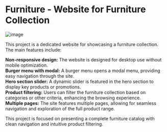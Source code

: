 # Furniture - Website for Furniture Collection

![image](https://github.com/user-attachments/assets/18fbaae7-a729-48f7-bdc3-31318831f7a6)


This project is a dedicated website for showcasing a furniture collection. The main features include:

**Non-responsive design:** The website is designed for desktop use without mobile optimization.</br>
**Burger menu with modal:** A burger menu opens a modal menu, providing easy navigation through the site.</br>
**Hero section slider:** A dynamic slider is featured in the hero section to display key products or promotions.</br>
**Product filtering:** Users can filter the furniture collection based on categories or other criteria, enhancing the browsing experience.</br>
**Multiple pages:** The site features multiple pages, allowing for seamless navigation and exploration of the full product range.</br>

This project is focused on presenting a complete furniture catalog with clean navigation and intuitive product filtering.
